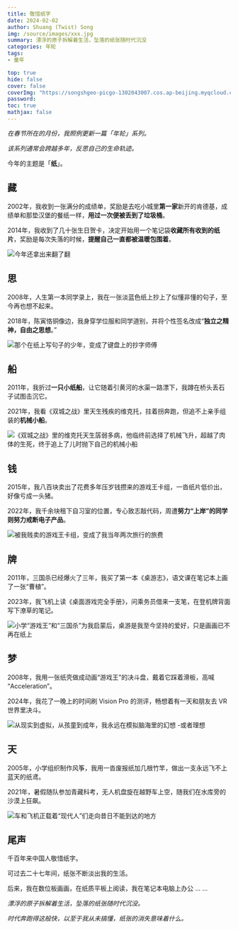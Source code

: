 ```yaml
---
title: 敬惜纸字
date: 2024-02-02
author: Shuang (Twist) Song
img: /source/images/xxx.jpg
summary: 漂浮的原子拆解着生活，坠落的纸张随时代沉没
categories: 年轮
tags:
- 童年

top: true
hide: false
cover: false
coverImg: "https://songshgeo-picgo-1302043007.cos.ap-beijing.myqcloud.com/uPic/nR56A5.jpg"
password:
toc: true
mathjax: false
---
```


*在春节所在的月份，我照例更新一篇「年轮」系列。*

*该系列通常会跨越多年，反思自己的生命轨迹。*

今年的主题是「**纸**」。

## 藏

2002年，我收到一张满分的成绩单，奖励是去吃小城里**第一家**新开的肯德基，成绩单和那垫汉堡的餐纸一样，**用过一次便被丢到了垃圾桶**。

2014年，我收到了几十张生日贺卡，决定开始用一个笔记袋**收藏所有收到的纸片**，奖励是每次失落的时候，**提醒自己一直都被温暖包围着**。

![今年还拿出来翻了翻](https://songshgeo-picgo-1302043007.cos.ap-beijing.myqcloud.com/uPic/CleanShot%202024-02-12%20at%2018.25.48@2x.png)

## 思

2008年，人生第一本同学录上，我在一张淡蓝色纸上抄上了似懂非懂的句子，至今再也想不起来。

2018年，陈寅恪铜像边，我身穿学位服和同学道别，并将个性签名改成“**独立之精神，自由之思想**。”

![那个在纸上写句子的少年，变成了键盘上的抄字师傅](https://songshgeo-picgo-1302043007.cos.ap-beijing.myqcloud.com/uPic/ruwLLk.png)

## 船

2011年，我折过**一只小纸船**，让它随着引黄河的水渠一路漂下，我蹲在桥头丢石子试图击沉它。

2021年，我看《双城之战》里天生残疾的维克托，拄着拐奔跑，但追不上亲手组装的**机械小船**。

![《双城之战》里的维克托天生孱弱多病，他临终前选择了机械飞升，超越了肉体的生死，终于追上了儿时抛下自己的机械小船](https://songshgeo-picgo-1302043007.cos.ap-beijing.myqcloud.com/uPic/nR56A5.jpg)

## 钱

2015年，我八百块卖出了花费多年压岁钱攒来的游戏王卡组，一沓纸片低价出，好像亏成一头猪。

2022年，我千余块租下自习室的位置，专心致志敲代码，周遭**努力“上岸”的同学则努力戒断电子产品**。

![被我贱卖的游戏王卡组，变成了我当年两次旅行的旅费](https://songshgeo-picgo-1302043007.cos.ap-beijing.myqcloud.com/uPic/AD4E953A-74BE-4105-B140-09AEE7A5795E_1_201_a.jpeg)

## 牌

2011年，三国杀已经爆火了三年，我买了第一本《桌游志》，语文课在笔记本上画了一张“曹植”。

2023年，我飞机上读《桌面游戏完全手册》，问乘务员借来一支笔，在登机牌背面写下潦草的笔记。

![小学“游戏王”和“三国杀”为我启蒙后，桌游是我至今坚持的爱好，只是画画已不再在纸上](https://songshgeo-picgo-1302043007.cos.ap-beijing.myqcloud.com/uPic/CleanShot%202024-02-12%20at%2018.19.05@2x.png)

## 梦

2008年，我用一张纸壳做成动画“游戏王”的决斗盘，戴着它踩着滑板，高喊 “Acceleration”。

2024年，我花了一晚上的时间刷 Vision Pro 的测评，畅想着有一天和朋友去 VR 世界里决斗。

![从现实到虚拟，从孩童到成年，我永远在模拟脑海里的幻想 -或者理想](https://songshgeo-picgo-1302043007.cos.ap-beijing.myqcloud.com/uPic/502DD735-B3D5-4F98-84A0-32999F513090_1_105_c.jpeg)

## 天

2005年，小学组织制作风筝，我用一沓废报纸加几根竹竿，做出一支永远飞不上蓝天的纸鸢。

2021年，暑假随队参加青藏科考，无人机盘旋在越野车上空，随我们在水库旁的沙漠上狂飙。

![车和飞机正载着“现代人”们走向昔日不能到达的地方](https://songshgeo-picgo-1302043007.cos.ap-beijing.myqcloud.com/uPic/CleanShot%202024-02-12%20at%2019.31.57@2x.png)

## 尾声

千百年来中国人敬惜纸字。

可过去二十七年间，纸张不断淡出我的生活。

后来，我在数位板画画，在纸质平板上阅读，我在笔记本电脑上办公 ... ...

*漂浮的原子拆解着生活，坠落的纸张随时代沉没。*

*时代奔跑得这般快，以至于我从未搞懂，纸张的消失意味着什么。*

